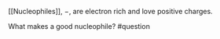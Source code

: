 [[Nucleophiles]], $-$, are electron rich and love positive charges.



What makes a good nucleophile? #question 

